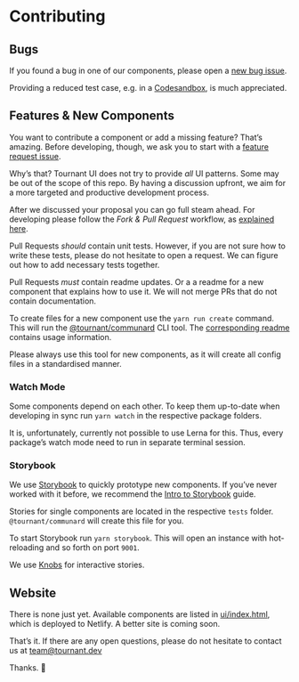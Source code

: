 # Contributing

## Bugs

If you found a bug in one of our components, please open a [new bug issue](https://github.com/tournantdev/ui/issues/new?assignees=&labels=&template=bug_report.md&title=).

Providing a reduced test case, e.g. in a [Codesandbox](https://codesandbox.io/), is much appreciated.

## Features & New Components

You want to contribute a component or add a missing feature? That’s amazing. Before developing, though, we ask you to start with a [feature request issue](https://github.com/tournantdev/ui/issues/new?assignees=&labels=enhancement&template=feature_request.md&title=).

Why’s that? Tournant UI does not try to provide _all_ UI patterns. Some may be out of the scope of this repo. By having a discussion upfront, we aim for a more targeted and productive development process.

After we discussed your proposal you can go full steam ahead. For developing please follow the _Fork & Pull Request_ workflow, as [explained here](https://gist.github.com/Chaser324/ce0505fbed06b947d962 'GitHub Standard Fork & Pull Request Workflow by Chaser134').

Pull Requests _should_ contain unit tests. However, if you are not sure how to write these tests, please do not hesitate to open a request. We can figure out how to add necessary tests together.

Pull Requests _must_ contain readme updates. Or a a readme for a new component that explains how to use it. We will not merge PRs that do not contain documentation.

To create files for a new component use the `yarn run create` command. This will run the [@tournant/communard](https://github.com/tournantdev/communard) CLI tool. The [corresponding readme](https://github.com/tournantdev/communard/blob/master/README.md) contains usage information.

Please always use this tool for new components, as it will create all config files in a standardised manner.

### Watch Mode

Some components depend on each other. To keep them up-to-date when developing in sync run `yarn watch` in the respective package folders.

It is, unfortunately, currently not possible to use Lerna for this. Thus, every package’s watch mode need to run in separate terminal session.

### Storybook

We use [Storybook](https://storybook.js.org/) to quickly prototype new components. If you’ve never worked with it before, we recommend the [Intro to Storybook](https://www.learnstorybook.com/intro-to-storybook) guide.

Stories for single components are located in the respective `tests` folder. `@tournant/communard` will create this file for you.

To start Storybook run `yarn storybook`. This will open an instance with hot-reloading and so forth on port `9001`.

We use [Knobs](https://github.com/storybookjs/storybook/tree/master/addons/knobs) for interactive stories.

## Website

There is none just yet. Available components are listed in [ui/index.html](ui/index.html), which is deployed to Netlify. A better site is coming soon.

That’s it. If there are any open questions, please do not hesitate to contact us at [team@tournant.dev](mailto:team@tournant.dev)

Thanks. 💞
